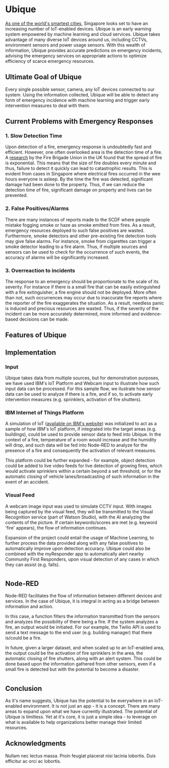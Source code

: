 
# Ubique

[As one of the world's smartest cities](https://www.edb.gov.sg/en/news-and-events/insights/innovation/what-it-takes-to-be-a-smart-city-in-southeast-asia.html), Singapore looks set to have an increasing number of IoT-enabled devices. Ubique is an early warning system empowered by machine learning and cloud services. Ubique takes advantage of many diverse IoT devices around us, including CCTVs, environment sensors and power usage sensors. With this wealth of information, Ubique provides accurate predictions on emergency incidents, advising the emergency services on appropriate actions to optimize efficiency of scarce emergency resources. 


## Ultimate Goal of Ubique
Every single possible sensor, camera, any IoT devices connected to our system. Using the information collected, Ubique will be able to detect any form of emergency incidence with machine learning and trigger early intervention measures to deal with them. 

## Current Problems with Emergency Responses

### 1. Slow Detection Time
Upon detection of a fire, emergency response is undoubtedly fast and efficient. However, one often overlooked area is the detection time of a fire. A [research](https://www.epsu.org/sites/default/files/article/files/6367-Its-about-time-LOW-RES2.pdf) by the Fire Brigade Union in the UK found that the spread of fire is exponential. This means that the size of fire doubles every minute and thus, failure to detect it quickly can lead to catastrophic results. This is evident from cases in Singapore where electrical fires occurred in the wee hours everyone is asleep. By the time the fire was detected, significant damage had been done to the property. Thus, if we can reduce the detection time of fire, significant damage on property and lives can be prevented.
### 2. False Positives/Alarms
There are many instances of reports made to the SCDF where people mistake fogging smoke or haze as smoke emitted from fires. As a result, emergency resources deployed to such false positives are wasted. Furthermore, smoke detectors and other pre-existing fire detection tools may give false alarms. For instance, smoke from cigarettes can trigger a smoke detector leading to a fire alarm. Thus, if multiple sources and sensors can be used to check for the occurrence of such events, the accuracy of alarms will be significantly increased.
### 3. Overreaction to incidents
The response to an emergency should be proportionate to the scale of its severity. For instance if there is a small fire that can be easily extinguished with a fire extinguisher, a fire engine should not be deployed. More often than not, such occurrences may occur due to inaccurate fire reports where the reporter of the fire exaggerates the situation. As a result, needless panic is induced and precious resources are wasted. Thus, if the severity of the incident can be more accurately determined, more informed and evidence-based decisions can be made.

## Features of Ubique


## Implementation

### Input

Ubique takes data from multiple sources, but for demonstration purposes, we have used IBM's IoT Platform and Webcam input to illustrate how such input data can be processed. For this sample flow, we ilustrate how sensor data can be used to analyze if there is a fire, and if so, to activate early intervention measures (e.g. sprinklers, activation of fire shutters).

### IBM Internet of Things Platform 

A simulation of IoT ([available on IBM's website](http://quickstart.internetofthings.ibmcloud.com/iotsensor)) was initialized to act as a sample of how IBM's IoT platform, if integrated into the target areas (e.g. buildings), could be used to provide sensor data to feed into Ubique. In the context of a fire, temperature of a room would increase and the humidity will drop, and such data will be fed into Node-RED to analyze for the presence of a fire and consequently the activation of relevant measures. 

This platform could be further expanded - for example, object detection could be added to live video feeds for live detection of growing fires, which would activate sprinklers within a certain beyond a set threshold, or for the automatic closing of vehicle lanes/broadcasting of such information in the event of an accident. 

### Visual Feed

A webcam image input was used to simulate CCTV input. With images being captured by the visual feed, they will be transmitted to the Visual Recognition service (part of Watson Studio), with the AI analyzing the contents of the picture. If certain keywords/scores are met (e.g. keyword 'fire' appears), the flow of information continues.

 Expansion of the project could entail the usage of Machine Learning, to further process the data provided along with any false positives to automatically improve upon detection accuracy. Ubique could also be combined with the myResponder app to automatically alert nearby Community First Responders, upon visual detection of any cases in which they can assist (e.g. falls).
#

## Node-RED

Node-RED facilitates the flow of information between different devices and services. In the case of Ubique, it is integral in acting as a bridge between information and action.

In this case, a function filters the information transmitted from the sensors and analyzes the possibility of there being a fire. If the system analyzes a fire, an output would be initiated. For our example, the Twilio API is used to send a text message to the end user (e.g. building manager) that there is/could be a fire. 

In future, given a larger dataset, and when scaled up to an IoT-enabled area, the output could be the activation of fire sprinklers in the area, the automatic closing of fire shutters, along with an alert system. This could be done based upon the information gathered from other sensors, even if a small fire is detected but with the potential to become a disaster.

#
## Conclusion

As it's name suggests, Ubique has the potential to be everywhere in an IoT-enabled environment. It is not just an app - it is a concept. There are many areas to expand upon what we have currently illustrated. The potential of Ubique is limitless. Yet at it's core, it is just a simple idea - to leverage on what is available to help organizations better manage their limited resources. 

## Acknowledgments

Nullam nec lectus massa. Proin feugiat placerat nisi lacinia lobortis. Duis efficitur ac orci ac lobortis.
